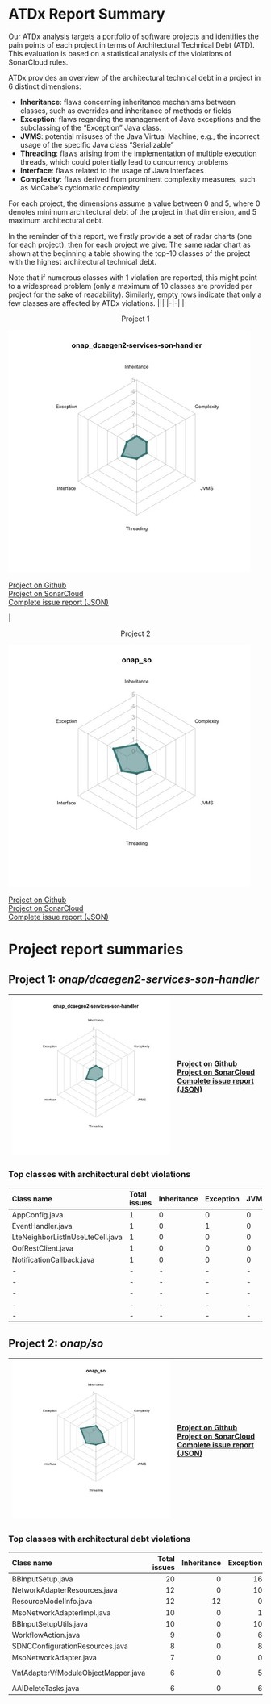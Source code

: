 # ATDx Report Summary
Our ATDx analysis targets a portfolio of software projects and identifies the pain points of each project in terms of Architectural Technical Debt (ATD). This evaluation is based on a statistical analysis of the violations of SonarCloud rules.

ATDx provides an overview of the architectural technical debt in a project  in 6 distinct dimensions:
* **Inheritance**: flaws concerning inheritance mechanisms between classes, such as overrides and inheritance of methods or fields
* **Exception**: flaws regarding the management of Java exceptions and the subclassing of the “Exception” Java class.
* **JVMS**: potential misuses of the Java Virtual Machine, e.g., the incorrect usage of the specific Java class “Serializable”
* **Threading**: flaws arising from the implementation of multiple execution threads, which could potentially lead to concurrency problems
* **Interface**: flaws related to the usage of Java interfaces
* **Complexity**: flaws derived from prominent complexity measures, such as McCabe’s cyclomatic complexity

For each project, the dimensions assume a value between 0 and 5, where 0 denotes minimum architectural debt of the project in that dimension, and 5 maximum architectural debt.

In the reminder of this report, we firstly provide a set of radar charts (one for each project). then for each project we give:
The same radar chart as shown at the beginning
 a table showing the top-10 classes of the project with the highest architectural technical debt.

Note that if numerous classes with 1 violation are reported, this might point to a widespread problem (only a maximum of 10 classes are provided per project for the sake of readability). Similarly, empty rows indicate that only a few classes are affected by ATDx violations.
|||
|-|-|
|<p align="center">Project 1</p><img src="https://github.com/robertoverdecchia/ATDx_report_sandbox/blob/master/plots/onap_dcaegen2-services-son-handler.jpg"/> <p style="text-align:left">[Project on Github](https://github.com/onap/dcaegen2-services-son-handler) <br> [Project on SonarCloud ](https://sonarcloud.io/dashboard?id=onap_dcaegen2-services-son-handler) <br> [Complete issue report (JSON)](https://github.com/robertoverdecchia/ATDx_report_sandbox/blob/master/jsons/onap_dcaegen2-services-son-handler.json)</p>|<p align="center">Project 2</p><img src="https://github.com/robertoverdecchia/ATDx_report_sandbox/blob/master/plots/onap_so.jpg"/> <p style="text-align:left">[Project on Github](https://github.com/onap/so) <br> [Project on SonarCloud ](https://sonarcloud.io/dashboard?id=onap_so) <br> [Complete issue report (JSON)](https://github.com/robertoverdecchia/ATDx_report_sandbox/blob/master/jsons/onap_so.json)</p>
# Project report summaries
## Project 1: _onap/dcaegen2-services-son-handler_
|<img src="https://github.com/robertoverdecchia/ATDx_report_sandbox/blob/master/plots/onap_dcaegen2-services-son-handler.jpg"/>|<p style="text-align:left">[Project on Github](https://github.com/onap/dcaegen2-services-son-handler) <br> [Project on SonarCloud ](https://sonarcloud.io/dashboard?id=onap_dcaegen2-services-son-handler) <br> [Complete issue report (JSON)](https://github.com/robertoverdecchia/ATDx_report_sandbox/blob/master/jsons/onap_dcaegen2-services-son-handler.json)</p>
|-|-|
### Top classes with architectural debt violations
| Class name                       | Total issues   | Inheritance   | Exception   | JVMS   | Interface   | Threading   | Complexity   | Fully qualified class name                                                             |
|:---------------------------------|:---------------|:--------------|:------------|:-------|:------------|:------------|:-------------|:---------------------------------------------------------------------------------------|
| AppConfig.java                   | 1              | 0             | 0           | 0      | 1           | 0           | 0            | src/main/java/org/onap/dcaegen2/services/sonhms/utils/AppConfig.java                   |
| EventHandler.java                | 1              | 0             | 1           | 0      | 0           | 0           | 0            | src/main/java/org/onap/dcaegen2/services/sonhms/EventHandler.java                      |
| LteNeighborListInUseLteCell.java | 1              | 0             | 0           | 0      | 1           | 0           | 0            | src/main/java/org/onap/dcaegen2/services/sonhms/model/LteNeighborListInUseLteCell.java |
| OofRestClient.java               | 1              | 0             | 0           | 0      | 1           | 0           | 0            | src/main/java/org/onap/dcaegen2/services/sonhms/restclient/OofRestClient.java          |
| NotificationCallback.java        | 1              | 0             | 0           | 0      | 1           | 0           | 0            | src/main/java/org/onap/dcaegen2/services/sonhms/dmaap/NotificationCallback.java        |
| -                                | -              | -             | -           | -      | -           | -           | -            | -                                                                                      |
| -                                | -              | -             | -           | -      | -           | -           | -            | -                                                                                      |
| -                                | -              | -             | -           | -      | -           | -           | -            | -                                                                                      |
| -                                | -              | -             | -           | -      | -           | -           | -            | -                                                                                      |
| -                                | -              | -             | -           | -      | -           | -           | -            | -                                                                                      |

## Project 2: _onap/so_
|<img src="https://github.com/robertoverdecchia/ATDx_report_sandbox/blob/master/plots/onap_so.jpg"/>|<p style="text-align:left">[Project on Github](https://github.com/onap/so) <br> [Project on SonarCloud ](https://sonarcloud.io/dashboard?id=onap_so) <br> [Complete issue report (JSON)](https://github.com/robertoverdecchia/ATDx_report_sandbox/blob/master/jsons/onap_so.json)</p>
|-|-|
### Top classes with architectural debt violations
| Class name                          |   Total issues |   Inheritance |   Exception |   JVMS |   Interface |   Threading |   Complexity | Fully qualified class name                                                                                 |
|:------------------------------------|---------------:|--------------:|------------:|-------:|------------:|------------:|-------------:|:-----------------------------------------------------------------------------------------------------------|
| BBInputSetup.java                   |             20 |             0 |          16 |      0 |           4 |           0 |            0 | bpmn/MSOCommonBPMN/src/main/java/org/onap/so/bpmn/servicedecomposition/tasks/BBInputSetup.java             |
| NetworkAdapterResources.java        |             12 |             0 |          10 |      0 |           2 |           0 |            0 | bpmn/so-bpmn-tasks/src/main/java/org/onap/so/client/orchestration/NetworkAdapterResources.java             |
| ResourceModelInfo.java              |             12 |            12 |           0 |      0 |           0 |           0 |            0 | bpmn/so-bpmn-tasks/src/main/java/org/onap/so/client/oof/beans/ResourceModelInfo.java                       |
| MsoNetworkAdapterImpl.java          |             10 |             0 |           1 |      0 |           9 |           0 |            0 | adapters/mso-openstack-adapters/src/main/java/org/onap/so/adapters/network/MsoNetworkAdapterImpl.java      |
| BBInputSetupUtils.java              |             10 |             0 |          10 |      0 |           0 |           0 |            0 | bpmn/MSOCommonBPMN/src/main/java/org/onap/so/bpmn/servicedecomposition/tasks/BBInputSetupUtils.java        |
| WorkflowAction.java                 |              9 |             0 |           6 |      0 |           3 |           0 |            0 | bpmn/so-bpmn-tasks/src/main/java/org/onap/so/bpmn/infrastructure/workflow/tasks/WorkflowAction.java        |
| SDNCConfigurationResources.java     |              8 |             0 |           8 |      0 |           0 |           0 |            0 | bpmn/so-bpmn-tasks/src/main/java/org/onap/so/client/orchestration/SDNCConfigurationResources.java          |
| MsoNetworkAdapter.java              |              7 |             0 |           0 |      0 |           7 |           0 |            0 | adapters/mso-openstack-adapters/src/main/java/org/onap/so/adapters/network/MsoNetworkAdapter.java          |
| VnfAdapterVfModuleObjectMapper.java |              6 |             0 |           5 |      0 |           1 |           0 |            0 | bpmn/so-bpmn-tasks/src/main/java/org/onap/so/client/adapter/vnf/mapper/VnfAdapterVfModuleObjectMapper.java |
| AAIDeleteTasks.java                 |              6 |             0 |           6 |      0 |           0 |           0 |            0 | bpmn/so-bpmn-tasks/src/main/java/org/onap/so/bpmn/infrastructure/aai/tasks/AAIDeleteTasks.java             |

